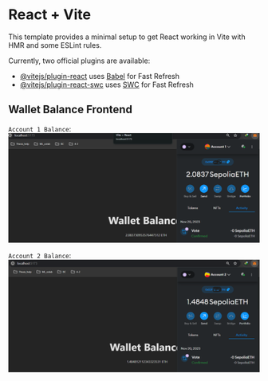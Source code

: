 # React + Vite

This template provides a minimal setup to get React working in Vite with HMR and some ESLint rules.

Currently, two official plugins are available:

- [@vitejs/plugin-react](https://github.com/vitejs/vite-plugin-react/blob/main/packages/plugin-react/README.md) uses [Babel](https://babeljs.io/) for Fast Refresh
- [@vitejs/plugin-react-swc](https://github.com/vitejs/vite-plugin-react-swc) uses [SWC](https://swc.rs/) for Fast Refresh

## Wallet Balance Frontend

`Account 1 Balance`:
![1](https://github.com/Zayed-Rahat/wallet_balance-ostad/blob/main/Images/account1.png)

`Account 2 Balance`:
![2](https://github.com/Zayed-Rahat/wallet_balance-ostad/blob/main/Images/account2.png)